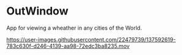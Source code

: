 # OutWindow

App for viewing a wheather in any cities of the World.

https://user-images.githubusercontent.com/22479739/137592619-783c630f-d246-4139-aa98-72edc3ba8235.mov

